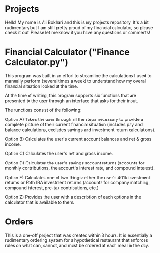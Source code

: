 # Projects
Hello! My name is Ali Bokhari and this is my projects repository! It's a bit rudimentary but I am still pretty proud of my financial calculator, so please check it out. 
Please let me know if you have any questions or comments!

# Financial Calculator ("Finance Calculator.py")
  This program was built in an effort to streamline the calculations I used to manually perform (several times a week) to understand how my overall financial situation looked at the time.
  
  At the time of writing, this program supports six functions that are presented to the user through an interface that asks for their input. 
  
  The functions consist of the following:
  
  Option A) Takes the user through all the steps necessary to provide a complete picture of their current financial situation (includes pay and balance calculations, excludes savings and investment return calculations).
  
  Option B) Calculates the user's current account balances and net & gross income.
  
  Option C) Calculates the user's net and gross income.
  
  Option D) Calculates the user's savings account returns (accounts for monthly contributions, the account's interest rate, and compound interest).
  
  Option E) Calculates one of two things: either the user's 401k investment returns or Roth IRA investment returns (accounts for company matching, compound interest, pre-tax contributions, etc.) 
  
  Option Z) Provides the user with a description of each options in the calculator that is available to them.
  
  

# Orders 
  This is a one-off project that was created within 3 hours. It is essentially a rudimentary ordering system for a hypothetical restaurant that enforces rules on what can, cannot, and must be ordered at each meal in the day.
